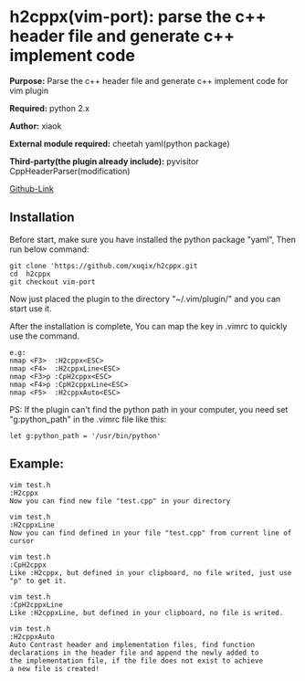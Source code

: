 h2cppx(vim-port): parse the c++ header file and generate c++ implement code 
============================================================================
**Purpose:** Parse the c++ header file and generate c++ implement code for vim plugin

**Required:** python 2.x

**Author:** xiaok

**External module required:** cheetah yaml(python package)

**Third-party(the plugin already include):** pyvisitor CppHeaderParser(modification) 

[Github-Link](https://github.com/xuqix/h2cppx.git)

Installation
------------
Before start, make sure you have installed the python package "yaml",
Then run below command:

    git clone 'https://github.com/xuqix/h2cppx.git
    cd  h2cppx
    git checkout vim-port

Now just placed the plugin to the directory "~/.vim/plugin/" and you can start use it.

After the installation is complete, 
You can map the key in .vimrc to quickly use the command.

    e.g:
    nmap <F3>  :H2cppx<ESC>
    nmap <F4>  :H2cppxLine<ESC>
    nmap <F3>p :CpH2cppx<ESC>
    nmap <F4>p :CpH2cppxLine<ESC>
    nmap <F5>  :H2cppxAuto<ESC>

PS:
If the plugin can't find the python path in your computer,
you need set "g:python_path" in the .vimrc file like this:

    let g:python_path = '/usr/bin/python'


Example:
-------

    vim test.h
    :H2cppx  
    Now you can find new file "test.cpp" in your directory

    vim test.h
    :H2cppxLine
    Now you can find defined in your file "test.cpp" from current line of cursor 

    vim test.h
    :CpH2cppx  
    Like :H2cppx, but defined in your clipboard, no file writed, just use "p" to get it.

    vim test.h
    :CpH2cppxLine  
    Like :H2cppxLine, but defined in your clipboard, no file is writed.

    vim test.h
    :H2cppxAuto 
    Auto Contrast header and implementation files, find function 
    declarations in the header file and append the newly added to 
    the implementation file, if the file does not exist to achieve 
    a new file is created!

